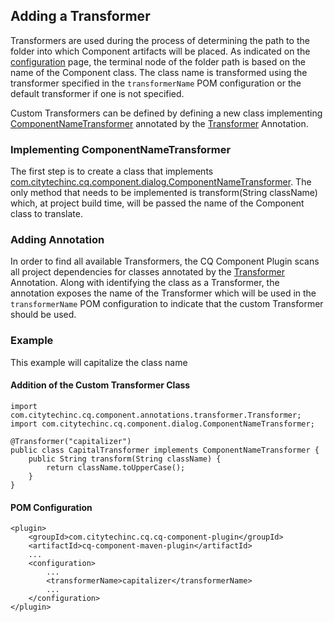 ## Adding a Transformer
Transformers are used during the process of determining the path to the folder into which Component artifacts will be placed.
As indicated on the [configuration](configuration.html) page, the terminal node of the folder path is based on the name of
the Component class.  The class name is transformed using the transformer specified in the `transformerName` POM configuration
or the default transformer if one is not specified.

Custom Transformers can be defined by defining a new class implementing [ComponentNameTransformer](apidocs/com/citytechinc/cq/component/dialog/ComponentNameTransformer.html)
annotated by the [Transformer](apidocs/com/citytechinc/cq/component/annotations/transformer/Transformer.html) Annotation.

### Implementing ComponentNameTransformer
The first step is to create a class that implements [com.citytechinc.cq.component.dialog.ComponentNameTransformer](apidocs/com/citytechinc/cq/component/dialog/ComponentNameTransformer.html).
The only method that needs to be implemented is transform(String className) which, at project build time, will be passed the name of the Component class to translate.

### Adding Annotation
In order to find all available Transformers, the CQ Component Plugin scans all project dependencies for classes annotated by the
[Transformer](apidocs/com/citytechinc/cq/component/annotations/transformer/Transformer.html) Annotation.  Along with identifying the
class as a Transformer, the annotation exposes the name of the Transformer which will be used in the `transformerName` POM configuration
to indicate that the custom Transformer should be used.

### Example
This example will capitalize the class name

#### Addition of the Custom Transformer Class

	import com.citytechinc.cq.component.annotations.transformer.Transformer;
	import com.citytechinc.cq.component.dialog.ComponentNameTransformer;

	@Transformer("capitalizer")
	public class CapitalTransformer implements ComponentNameTransformer {
		public String transform(String className) {
			return className.toUpperCase();
		}
	}

#### POM Configuration

	<plugin>
		<groupId>com.citytechinc.cq.cq-component-plugin</groupId>
		<artifactId>cq-component-maven-plugin</artifactId>
	    ...
	    <configuration>
	        ...
	        <transformerName>capitalizer</transformerName>
	        ...
	    </configuration>
	</plugin>